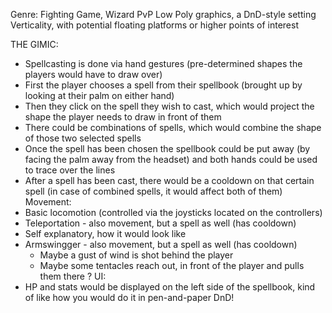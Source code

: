 Genre: Fighting Game, Wizard PvP
Low Poly graphics, a DnD-style setting
Verticality, with potential floating platforms or higher points of interest

THE GIMIC:
- Spellcasting is done via hand gestures (pre-determined shapes the players would have to draw over)
- First the player chooses a spell from their spellbook (brought up by looking at their palm on either hand)
- Then they click on the spell they wish to cast, which would project the shape the player needs to draw in front of them
- There could be combinations of spells, which would combine the shape of those two selected spells
- Once the spell has been chosen the spellbook could be put away (by facing the palm away from the headset) and both hands could be used to trace over the lines
- After a spell has been cast, there would be a cooldown on that certain spell (in case of combined spells, it would affect both of them)
Movement:
- Basic locomotion (controlled via the joysticks located on the controllers)
- Teleportation - also movement, but a spell as well (has cooldown)
- Self explanatory, how it would look like
- Armswingger - also movement, but a spell as well (has cooldown)
  - Maybe a gust of wind is shot behind the player
  - Maybe some tentacles reach out, in front of the player and pulls them there ?
UI:
- HP and stats would be displayed on the left side of the spellbook, kind of like how you would do it in pen-and-paper DnD!
